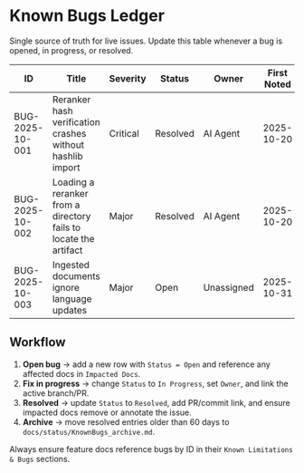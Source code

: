 # Known Bugs Ledger

Single source of truth for live issues. Update this table whenever a bug is opened, in progress, or resolved.

| ID | Title | Severity | Status | Owner | First Noted | Last Updated | Impacted Docs | Resolution Link |
| --- | --- | --- | --- | --- | --- | --- | --- | --- |
| BUG-2025-10-001 | Reranker hash verification crashes without hashlib import | Critical | Resolved | AI Agent | 2025-10-20 | 2025-10-20 | `theo/services/api/app/ranking/re_ranker.py` | this PR |
| BUG-2025-10-002 | Loading a reranker from a directory fails to locate the artifact | Major | Resolved | AI Agent | 2025-10-20 | 2025-10-20 | `theo/services/api/app/ranking/re_ranker.py` | this PR |
| BUG-2025-10-003 | Ingested documents ignore language updates | Major | Open | Unassigned | 2025-10-31 | 2025-10-31 | `theo/platform/application.py` | Pending |

## Workflow

1. **Open bug** → add a new row with `Status = Open` and reference any affected docs in `Impacted Docs`.
2. **Fix in progress** → change `Status` to `In Progress`, set `Owner`, and link the active branch/PR.
3. **Resolved** → update `Status` to `Resolved`, add PR/commit link, and ensure impacted docs remove or annotate the issue.
4. **Archive** → move resolved entries older than 60 days to `docs/status/KnownBugs_archive.md`.

Always ensure feature docs reference bugs by ID in their `Known Limitations & Bugs` sections.
